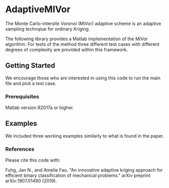 # AdaptiveMIVor
The Monte Carlo-intersite Voronoi (MiVor) adaptive scheme is an adaptive sampling technqiue for ordinary Kriging. 

The following library provides a Matlab implementation of the MiVor algorithm. For tests of the method three different test cases with different degrees of complexity are provided within this framework.


## Getting Started

We encourage those who are interested in using this code to run the main file and pick a test case.

### Prerequisites

Matlab version R2017a or higher.

## Examples 

We included three working examples similarly to what is found in the paper.

### References

Please cite this code with:

Fuhg, Jan N., and Amelie Fau. "An innovative adaptive kriging approach for efficient binary classification of mechanical problems." arXiv preprint arXiv:1907.01490 (2019).



